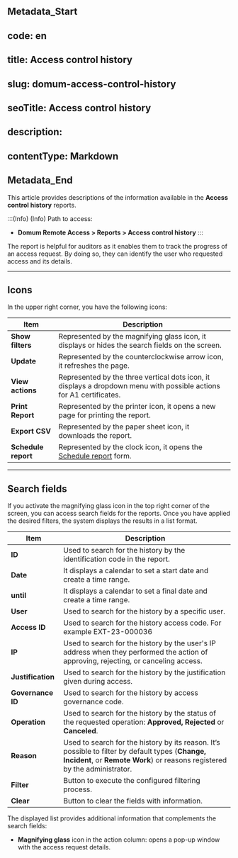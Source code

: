 ## Metadata_Start 
## code: en
## title: Access control history 
## slug: domum-access-control-history 
## seoTitle: Access control history 
## description:  
## contentType: Markdown 
## Metadata_End
This article provides descriptions of the information available in the **Access control history** reports.

:::(Info) (Info)
Path to access:
* **Domum Remote Access > Reports > Access control history**
:::

The report is helpful for auditors as it enables them to track the progress of an access request. By doing so, they can identify the user who requested access and its details.

* * *
## Icons
In the upper right corner, you have the following icons:

| Item | Description |
| --- | --- |
| **Show filters** | Represented by the magnifying glass icon, it displays or hides the search fields on the screen. |
| **Update** | Represented by the counterclockwise arrow icon, it refreshes the page. |
| **View actions**| Represented by the three vertical dots icon, it displays a dropdown menu with possible actions for A1 certificates. |
| **Print Report** | Represented by the printer icon, it opens a new page for printing the report. |
| **Export CSV** | Represented by the paper sheet icon, it downloads the report. |
| **Schedule report** | Represented by the clock icon, it opens the [Schedule report](https://portal.document360.io/v3-29/docs/general-information-how-to-issue-download-and-schedule-device-reports) form. |

* * *
## Search fields

If you activate the magnifying glass icon in the top right corner of the screen, you can access search fields for the reports. Once you have applied the desired filters, the system displays the results in a list format.

| Item | Description |
| --- | --- |
| **ID** | Used to search for the history by the identification code in the report. |
| **Date** | It displays a calendar to set a start date and create a time range. |
| **until** | It displays a calendar to set a final date and create a time range. |
| **User** | Used to search for the history by a specific user. |
| **Access ID** | Used to search for the history access code. For example EXT-23-000036 |
| **IP** | Used to search for the history by the user's IP address when they performed the action of approving, rejecting, or canceling access. |
| **Justification** | Used to search for the history by the justification given during access. |
| **Governance ID** | Used to search for the history by access governance code.  |
| **Operation** | Used to search for the history by the status of the requested operation: **Approved, Rejected** or **Canceled**. |
| **Reason** | Used to search for the history by its reason. It’s possible to filter by default types (**Change, Incident**, or **Remote Work**) or reasons registered by the administrator. |
| **Filter** | Button to execute the configured filtering process. |
| **Clear** | Button to clear the fields with information. |

The displayed list provides additional information that complements the search fields:

* **Magnifying glass** icon in the action column: opens a pop-up window with the access request details.


